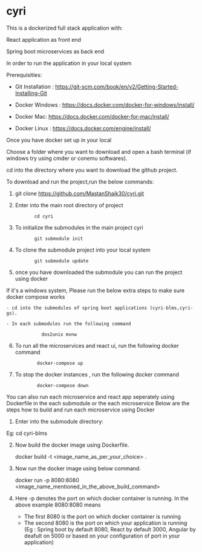 # cyri
This is a dockerized full stack application with:

React application as front end

Spring boot microservices as back end

In order to run the application in your local system

Prerequisities:

- Git Installation : https://git-scm.com/book/en/v2/Getting-Started-Installing-Git

- Docker Windows : https://docs.docker.com/docker-for-windows/install/

- Docker Mac: https://docs.docker.com/docker-for-mac/install/

- Docker Linux : https://docs.docker.com/engine/install/

Once you have docker set up in your local

Choose a folder where you want to download and open a bash terminal (if windows try using cmder or conemu softwares).

cd into the directory where you want to download the github project.

To download and run the project,run the below commands:

1) git clone https://github.com/MastanShaik30/cyri.git

2) Enter into the main root directory of project 

              cd cyri

3) To initialize the submodules in the main project cyri

              git submodule init

4) To clone the submodule project into your local system

              git submodule update

5) once you have downloaded the submodule you can run the project using docker


If it's a windows system, Please run the below extra steps to make sure docker compose works

    - cd into the submodules of spring boot applications (cyri-blms,cyri-gs).
    
    - In each submodules run the following command
    
                 dos2unix mvnw
    

6) To run all the microservices and react ui, run the following docker command

               docker-compose up
               
7) To stop the docker instances , run the following docker command

               docker-compose down
               
You can also run each microservice and react app seperately using Dockerfile in the each submodule or the each microservice
Below are the steps how to build and run each microservice using Docker

1) Enter into the submodule directory:

  Eg: cd cyri-blms
  
2) Now build the docker image using Dockerfile.

    docker build -t <image_name_as_per_your_choice> .
    
3) Now run the docker image using below command.

    docker run -p 8080:8080 <image_name_mentioned_in_the_above_build_command>
    
4) Here -p denotes the port on which docker container is running. In the above example 8080:8080 means
   - The first 8080 is the port on which docker container is running
   - The second 8080 is the port on which your application is running (Eg : Spring boot by default 8080, React by default 3000, Angular       by deafult on 5000 or based on your configuration of port in your application)
   
   
 


